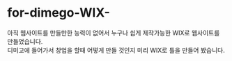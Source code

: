 # for-dimego-WIX-

아직 웹사이트를 만들만한 능력이 없어서 누구나 쉽게 제작가능한 WIX로 웹사이트를 만들었습니다.   
디미고에 들어가서 창업을 할때 어떻게 만들 것인지 미리 WIX로 틀을 만들어 봤습니다.   

